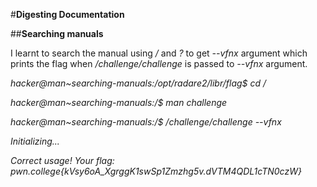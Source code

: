 #**Digesting Documentation**

##**Searching manuals**

I learnt to search the manual using _/_ and _?_ to get _\--vfnx_ argument which prints the flag when _/challenge/challenge_ is passed to _\--vfnx_ argument.

_hacker@man~searching-manuals:/opt/radare2/libr/flag$ cd /_

_hacker@man~searching-manuals:/$ man challenge_

_hacker@man~searching-manuals:/$ /challenge/challenge --vfnx_

_Initializing..._

_Correct usage! Your flag: pwn.college{kVsy6oA_XgrggK1swSp1Zmzhg5v.dVTM4QDL1cTN0czW}_
